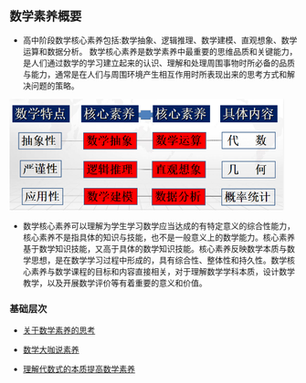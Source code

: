 ##  数学素养概要

* 高中阶段数学核心素养包括:数学抽象、逻辑推理、数学建模、直观想象、数学运算和数据分析。 数学核心素养是数学素养中最重要的思维品质和关键能力，是人们通过数学的学习建立起来的认识、理解和处理周围事物时所必备的品质与能力，通常是在人们与周围环境产生相互作用时所表现出来的思考方式和解决问题的策略。


![](_media/123.png)


* 数学核心素养可以理解为学生学习数学应当达成的有特定意义的综合性能力，核心素养不是指具体的知识与技能，也不是一般意义上的数学能力。核心素养基于数学知识技能，又高于具体的数学知识技能。核心素养反映数学本质与数学思想，是在数学学习过程中形成的，具有综合性、整体性和持久性。数学核心素养与数学课程的目标和内容直接相关，对于理解数学学科本质，设计数学教学，以及开展数学评价等有着重要的意义和价值。

### 基础层次

* [关于数学素养的思考](https://www.cnblogs.com/wanghai0666/p/11848080.html)

* [数学大咖说素养](https://www.cnblogs.com/wanghai0666/p/13951020.html)

* [理解代数式的本质提高数学素养](https://www.cnblogs.com/wanghai0666/p/6690376.html) 

